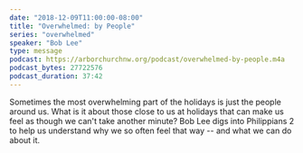 ```yaml
---
date: "2018-12-09T11:00:00-08:00"
title: "Overwhelmed: by People"
series: "overwhelmed"
speaker: "Bob Lee"
type: message
podcast: https://arborchurchnw.org/podcast/overwhelmed-by-people.m4a
podcast_bytes: 27722576
podcast_duration: 37:42
---
```


Sometimes the most overwhelming part of the holidays is just the people around us. What is it about those close to us at
holidays that can make us feel as though we can't take another minute? Bob Lee digs into Philippians 2 to help us
understand why we so often feel that way -- and what we can do about it.
